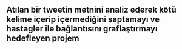 <h2> Atılan bir tweetin metnini analiz ederek kötü kelime içerip içermediğini saptamayı ve hastagler ile bağlantısını graflaştırmayı hedefleyen projem <h2> 